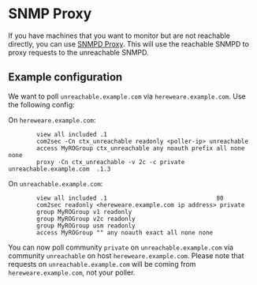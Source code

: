 # SNMP Proxy

If you have machines that you want to monitor but are not reachable directly, you can use [SNMPD Proxy](http://www.net-snmp.org/wiki/index.php/Snmpd_proxy). This will use the reachable SNMPD to proxy requests to the unreachable SNMPD.

## Example configuration
We want to poll ```unreachable.example.com``` via ```hereweare.example.com```. Use the following config:

On ```hereweare.example.com```:
```
        view all included .1
        com2sec -Cn ctx_unreachable readonly <poller-ip> unreachable
        access MyROGroup ctx_unreachable any noauth prefix all none none
        proxy -Cn ctx_unreachable -v 2c -c private unreachable.example.com  .1.3
```

On ```unreachable.example.com```:
```
        view all included .1                               80
        com2sec readonly <hereweare.example.com ip address> private
        group MyROGroup v1 readonly
        group MyROGroup v2c readonly
        group MyROGroup usm readonly
        access MyROGroup "" any noauth exact all none none
```


You can now poll community ```private``` on ```unreachable.example.com``` via community ```unreachable``` on host ```hereweare.example.com```. Please note that requests on ```unreachable.example.com``` will be coming from ```hereweare.example.com```, not your poller.


